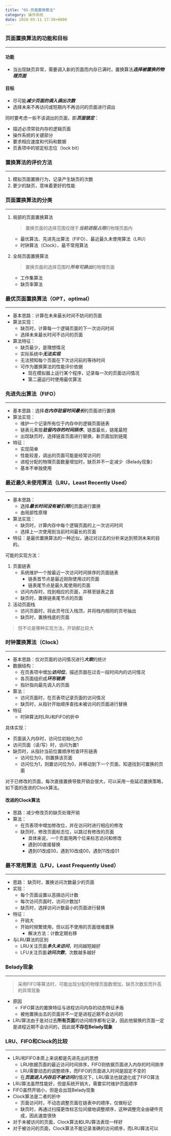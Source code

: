 ```yaml
---
title: "OS-页面置换算法"
category: 操作系统
date: 2020-05-11 17:50+0000
---
```


### 页面置换算法的功能和目标

---

#### 功能

+ 当出现缺页异常，需要调入新的页面而内存已满时，置换算法***选择被置换的物理页面***

#### 目标

+ 尽可能***减少页面的调入调出次数***
+ 选择未来不再访问或短期内不再访问的页面进行调出

同时要考虑一些不该调出的页面，即***页面锁定***：

+ 描述必须常驻内存的逻辑页面
+ 操作系统的关键部分
+ 要求相应速度和代码和数据
+ 页表项中的锁定标志位（lock bit）



### 置换算法的评价方法

---

1. 模拟页面置换行为，记录产生缺页的次数
2. 更少的缺页，意味着更好的性能



### 页面置换算法的分类

---

1. 局部的页面置换算法

    > 置换页面的选择范围仅限于***当前进程占用***的物理页面内

    + 最优算法、先进先出算法（FIFO）、最近最久未使用算法（LRU）
    + 时钟算法（Clock）、最不常用算法

2. 全局页面置换算法

    > 置换页面的选择范围时***所有可换出***的物理页面

    + 工作集算法
    + 缺页率算法



### 最优页面置换算法（OPT，optimal）

---

+ 基本思路：计算在未来最长时间不妨问的页面
+ 算法实现：
    + 缺页时，计算每一个逻辑页面的下一次访问时间
    + 选择未来最长时间不访问的页面
+ 算法特征：
    + 缺页最少，是理想情况
    + 实际系统中***无法实现***
    + 无法预知每个页面在下次访问前的等待时间
    + 可作为置换算法的性能评价依据
        + 现在模拟器上运行某个程序，记录每一次的页面访问情况
        + 第二遍运行时使用最优算法



### 先进先出算法（FIFO）

---

+ 基本思路：选择***在内存驻留时间最长***的页面进行置换
+ 算法实现：
    + 维护一个记录所有位于内存中的逻辑页面链表
    + 链表元素按***驻留内存的时间排序***。链首最长，链尾最短
    + 出现缺页时，选择链首页面进行替换，新页面加到链尾
+ 特征：
    + 实现简单
    + 性能较差，调出的页面可能是经常访问的
    + 进程分配的物理页面数量增加时，缺页并不一定减少（Belady现象）
    + 基本不单独使用



### 最近最久未使用算法（LRU，Least Recently Used）

---

+ 基本思路：
    + 选择***最长时间没有被引用***的页面进行置换
    + 由局部性原理
+ 算法实现：
    + 缺页时，计算内存中每个逻辑页面的上一次访问时间
    + 选择上一次使用到当前时间最长的页面
+ 特征：是最优置换算法的一种近似，通过对过去的分析来达到预测未来的目的。

可能的实现方法：

1. 页面链表
    + 系统维护一个按最近一次访问时间排序的页面链表
        + 链表首节点是最近刚刚使用过的页面
        + 链表尾节点是最久尾使用的页面
    + 访问内存时，找到相应的页面，并移至链表之首
    + 缺页时，置换链表尾节点的页面
2. 活动页面栈
    + 访问页面时，将此页号压入栈顶，并将栈内相同的页号抽出
    + 缺页时，置换栈底的页面

> 但不论是哪种实现方法，开销都比较大



### 时钟置换算法（Clock）

---

+ 基本思路：仅对页面的访问情况进行***大致***的统计
+ 数据结构：
    + 在页表项中增加***访问位***，描述页面在过去一段时间内的访问情况
    + 各页面组织成***环形链表***
    + 指针指向最先调入的页面
+ 算法：
    + 访问页面时，在页表项记录页面的访问情况
    + 缺页时，从指针开始顺序查找未被访问的页面进行替换
+ 特征
    + 时钟算法时LRU和FIFO的折中

具体实现：

+ 页面装入内存时，访问位初始化为0
+ 访问页面（读/写）时，访问为置1
+ 缺页时，从指针当前位置顺序检查环形链表
    + 访问位为0，则置换该页面
    + 访问位为1，则置访问位为0，并移动到下一个页面，知道找到可置换的页面

对于已修改的页面，每次直接置换导致开销会很大，可以采用一些延迟置换策略，如下面的改进的Clock算法。



#### 改进的Clock算法

+ 思路：减少修改页的缺页处理开销
+ 算法：
    + 在页表项中增加修改位，并在访问时进行相应的修改
    + 缺页时，修改页面标志位，以跳过有修改的页面
        + 具体来说，一个页面用两个位来标志访问和修改
        + 遇到00直接替换
        + 遇到01改成00，遇到10改成00，遇到11改成01



### 最不常用算法（LFU，Least Frequently Used）

---

+ 思路： 缺页时，置换访问次数最少的页面
+ 实现：
    + 每个页面设置以恶搞访问计数
    + 每次访问页面时，访问计数加1
    + 缺页时，选择访问计数最小的页面进行替换
+ 特征：
    + 开销大
    + 开始时频繁使用，但以后不使用的页面很难置换
        + 解决方法：计数定期右移
+ 与LRU算法的区别
    + LRU关注页面***多久未访问***，时间越短越好
    + LFU关注页面***访问次数***，次数越多越好



### Belady现象

---

> 采用FIFO等算法时，可能出现分配的物理页面数增加，缺页次数反而升高的异常现象

+ 原因
    + FIFO算法的置换特征与进程访问内存的动态特征矛盾
    + 被他置换出去的页面并不一定是进程近期不会访问的
+ LRU算法由于是对过去**所有页面**的访问顺序都有记录，因此他替换的页面一定是进程近期不会访问的，因此就**不存在Belady现象**



### LRU、FIFO和Clock的比较

---

+ LRU和FIFO本质上来说都是先进先出的思想
    + LRU依据页面的最近访问时间排序，FIFO则依据页面进入内存的时间排序
    + LRU需要动态的调整顺序，而FIFO的页面进入时间是固定不变的
    + 在***页面进入内存后不被访问***的情况下，LRU算法也就退化成了FIFO算法
+ LRU算法虽然性能好，但是系统开销大，需要实时维护页面顺序
+ FIFO虽然开销小，但是会出现Belady现象
+ Clock算法是二者的折中
    + 页面访问时，不动态调整页面在链表中的顺序，仅做标记
    + 缺页时，再通过扫描更改标志位间接地调整顺序，这种调整完全由硬件完成，因此速度很快
+ 对于未被访问的页面，Clock算法和LRU算法表现一样好
+ 对于被访问的页面，Clock算法不能记录准确的访问顺序，而LRU算法可以

